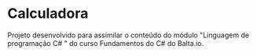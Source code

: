 # Calculadora

Projeto desenvolvido para assimilar o conteúdo do módulo "Linguagem de programação C# " do curso Fundamentos do C# do Balta.io.
